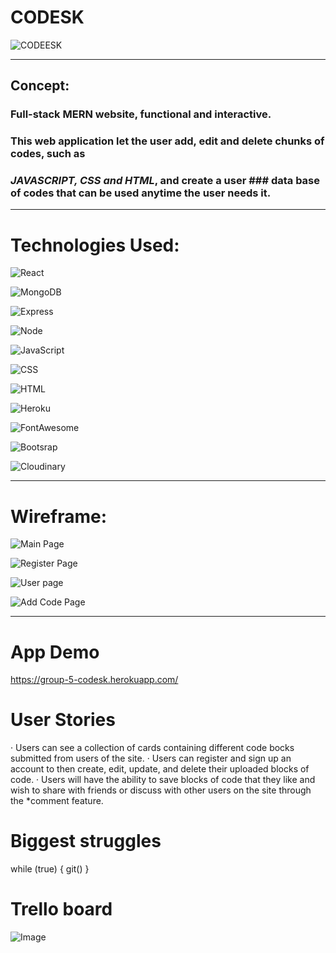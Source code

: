 # **CODESK** 

![CODEESK](https://res.cloudinary.com/dqiighjqq/image/upload/v1591398625/CODESK_LOGO_smcfhi.png)

______________________________________________________________
## **Concept:**
### Full-stack MERN website, functional and interactive.
### This web application let the user add, edit and delete chunks of codes, such as 
### *JAVASCRIPT, CSS and HTML*, and create a user ### data base of codes that can be used anytime the user needs it.
_______________________________________________________________

# **Technologies Used:**

![React](https://res.cloudinary.com/dqiighjqq/image/upload/v1591400571/ract_logo_ra5ddw.jpg) 

![MongoDB](https://res.cloudinary.com/dqiighjqq/image/upload/v1591400961/mongodb-inc-logo_hzg2qs.webp)

![Express](https://res.cloudinary.com/dqiighjqq/image/upload/v1591400954/express-logo_dqkffn.png) 

![Node](https://res.cloudinary.com/dqiighjqq/image/upload/v1591400954/node-js-logo_qujkuy.png) 

![JavaScript](https://res.cloudinary.com/dqiighjqq/image/upload/v1591400941/logo-javascript_dsxj1k.svg) 

![CSS](https://res.cloudinary.com/dqiighjqq/image/upload/v1591400954/css-logo_cmoeyq.png) 

![HTML](https://res.cloudinary.com/dqiighjqq/image/upload/v1591400954/HTML5_Logo_256_tvdujd.png) 

![Heroku](https://res.cloudinary.com/dqiighjqq/image/upload/v1591400954/heroku-1-logo_ngvyjp.png) 

![FontAwesome](https://res.cloudinary.com/dqiighjqq/image/upload/v1591400954/font_logo_dwfbb0.png) 

![Bootsrap](https://res.cloudinary.com/dqiighjqq/image/upload/v1591400961/boot_logo_zfe8mf.png) 

![Cloudinary](https://res.cloudinary.com/dqiighjqq/image/upload/v1591400941/cloud_logo_ewylge.svg) 
_______________________________________________________________

# **Wireframe:**

![Main Page](https://res.cloudinary.com/dqiighjqq/image/upload/v1591398625/Screen_Shot_2020-06-01_at_4.15.36_PM_o96e6t.png)

![Register Page](https://res.cloudinary.com/dqiighjqq/image/upload/v1591398625/Screen_Shot_2020-06-01_at_4.17.04_PM_ap5sfa.png)

![User page](https://res.cloudinary.com/dqiighjqq/image/upload/v1591398625/Screen_Shot_2020-06-01_at_4.16.09_PM_bqockc.png)

![Add Code Page](https://res.cloudinary.com/dqiighjqq/image/upload/v1591398625/Screen_Shot_2020-06-01_at_4.16.40_PM_bsltou.png)
_______________________________________________________________

# **App Demo**
https://group-5-codesk.herokuapp.com/

# **User Stories**

·     Users can see a collection of cards containing different code bocks submitted from users of the site.
·     Users can register and sign up an account to then create, edit, update, and delete their uploaded blocks of code.
·     Users will have the ability to save blocks of code that they like and wish to share with friends or discuss with other users on the site through the *comment feature.  


# Biggest struggles

while (true) {
    git()
}


# Trello board

![Image](https://trello.com/b/GCYm5uAD/project-3-code-notes)
